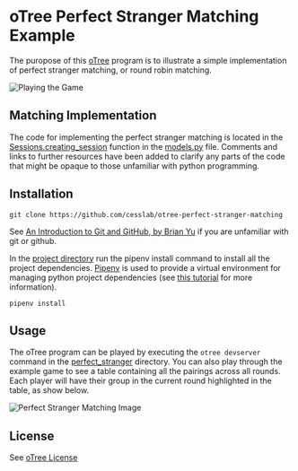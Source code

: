 # oTree Perfect Stranger Matching Example

The puropose of this [oTree](https://www.otree.org/) program is to illustrate a simple implementation of perfect stranger matching, or round robin matching.

![Playing the Game](https://github.com/cesslab/otree-perfect-stranger-matching/raw/master/media/matching.gif "Perfect Stranger Matching")

## Matching Implementation
The code for implementing the perfect stranger matching is located in the [Sessions.creating_session](https://github.com/cesslab/otree-perfect-stranger-matching/blob/master/perfect_stranger/game/models.py#L47-L123) function in the [models.py](https://github.com/cesslab/otree-perfect-stranger-matching/blob/master/perfect_stranger/game/models.py) file. Comments and links to further resources have been added to clarify any parts of the code that might be opaque to those unfamiliar with python programming.

## Installation

```git clone https://github.com/cesslab/otree-perfect-stranger-matching ```

See [An Introduction to Git and GitHub, by Brian Yu](https://youtu.be/MJUJ4wbFm_A) if you are unfamiliar with git or github.

In the [project directory](https://github.com/cesslab/otree-perfect-stranger-matching) run the pipenv install command to install all the project dependencies. [Pipenv](https://pypi.org/project/pipenv/) is used to provide a virtual environment for managing python project dependencies (see [this tutorial](https://thoughtbot.com/blog/how-to-manage-your-python-projects-with-pipenv) for more information).

```pipenv install```

## Usage
The oTree program can be played by executing the `otree devserver` command in the [perfect_stranger](https://github.com/cesslab/otree-perfect-stranger-matching/tree/master/perfect_stranger) directory. You can also play through the example game to see a table containing all the pairings across all rounds. Each player will have their group in the current round highlighted in the table, as 
show below.

![Perfect Stranger Matching Image](https://github.com/cesslab/otree-perfect-stranger-matching/raw/master/media/Perfect_Stranger_Matching.png "Perfect Stranger Matching")

## License
See [oTree License](https://github.com/cesslab/otree-perfect-stranger-matching/raw/master/LICENSE)